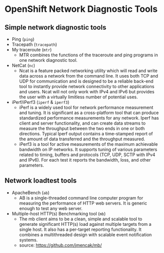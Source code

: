 # OpenShift Network Diagnostic Tools

## Simple network diagnostic tools
* Ping (`ping`)
* Tracepath (`tracepath`)
* My traceroute (`mtr`)
    + MTR combines the functions of the traceroute and ping programs in one network diagnostic tool.
* NetCat (`nc`)
    + Ncat is a feature packed networking utility which will read and
write data across a network from the command line. It uses both
TCP and UDP for communication and is designed to be a reliable
back-end tool to instantly provide network connectivity to other
applications and users. Ncat will not only work with IPv4 and IPv6
but provides the user with a virtually limitless number of potential
uses.
* iPerf/iPerf3 (`iperf` & `iperf3`)
    + iPerf is a widely used tool for network performance measurement and tuning. It is significant as a cross-platform tool that can produce standardized performance measurements for any network. Iperf has client and server functionality, and can create data streams to measure the throughput between the two ends in one or both directions. Typical Iperf output contains a time-stamped report of the amount of data transferred and the throughput measured. 
    + iPerf3 is a tool for active measurements of the maximum achievable bandwidth on IP networks. It supports tuning of various parameters related to timing, buffers and protocols (TCP, UDP, SCTP with IPv4 and IPv6). For each test it reports the bandwidth, loss, and other parameters.

## Network loadtest tools
* ApacheBench (`ab`)
    + AB is a single-threaded command line computer program for measuring the performance of HTTP web servers. It is generic enough to test any web server. 
* Multiple-host HTTP(s) Benchmarking tool (`mb`)
    + The mb client aims to be a clean, simple and scalable tool to generate significant HTTP(s) load against multiple targets from a single host. It also has a per-target reporting functionality. It combines a multithreaded design with scalable event notification systems.
    + source: https://github.com/jmencak/mb/
